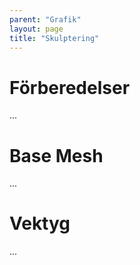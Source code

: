 ```yaml
---
parent: "Grafik"
layout: page
title: "Skulptering"
---
```


# Förberedelser
...

# Base Mesh
...

# Vektyg
...
